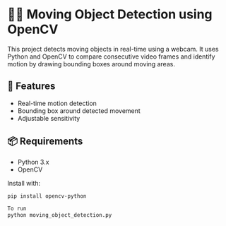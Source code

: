 # 🕵️‍♀️ Moving Object Detection using OpenCV

This project detects moving objects in real-time using a webcam. It uses Python and OpenCV to compare consecutive video frames and identify motion by drawing bounding boxes around moving areas.

## 🚀 Features
- Real-time motion detection
- Bounding box around detected movement
- Adjustable sensitivity

## 📦 Requirements
- Python 3.x
- OpenCV

Install with:
```bash
pip install opencv-python

To run
python moving_object_detection.py
